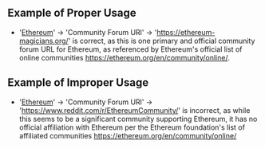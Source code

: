 ## Example of Proper Usage
* '[Ethereum](https://golden.com/wiki/Ethereum-W4Z)' -> 'Community Forum URl' -> 'https://ethereum-magicians.org/' is correct, as this is one primary and official community forum URL for Ethereum, as referenced by Ethereum's official list of online communities https://ethereum.org/en/community/online/.

## Example of Improper Usage
* '[Ethereum](https://golden.com/wiki/Ethereum-W4Z)' -> 'Community Forum URl' -> 'https://www.reddit.com/r/EthereumCommunity/' is incorrect, as while this seems to be a significant community supporting Ethereum, it has no official affiliation with Ethereum per the Ethereum foundation's list of affiliated communities https://ethereum.org/en/community/online/